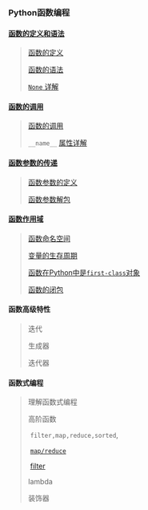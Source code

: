 ### Python函数编程

#### [函数的定义和语法](./py3_func_defin.md)

> [函数的定义](./py3_func_defin.md)
>
> [函数的语法](./py3_func_defin.md_)
>
> [`None` 详解](./py3_func_defin.md)

#### [函数的调用](./py3_func_call)

> [函数的调用](./py3_func_call)
>
> `__name__` [属性详解](./py3_name_attr.md)
>

#### [函数参数的传递](./py3_func_parameter.md)

> [函数参数的定义](./py3_func_parameter.md)
>
> [函数参数解包](./py3_func_parameter.md)

#### [函数作用域](./py3_fuc_namespace.md)

> [函数命名空间](./py3_fuc_namespace.md)
>
> [变量的生存周期](./py3_life_time.md)
>
> [函数在Python中是`first-class`对象](./py3_firstclass.md)
>
> [函数的闭包](./py3_func_closure.md)

#### 函数高级特性

> 迭代
>
> 生成器
>
> 迭代器

#### 函数式编程

> 理解函数式编程
>
> 高阶函数
>
> ​	`filter,map,reduce,sorted`,
>
> ​	[`map/reduce`](./py3_map_reduce.md)
>
> ​	[filter](./py3_filter)
>
> lambda
>
> 装饰器



